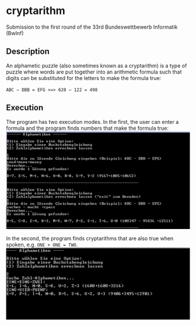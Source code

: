 # cryptarithm
Submission to the first round of the 33rd Bundeswettbewerb Informatik (BwInf)

## Description
An alphametic puzzle (also sometimes known as a cryptarithm) is a type of puzzle where words are put together into an arithmetic formula such that digits can be substituted for the letters to make the formula true:

`ABC – DBB = EFG <=> 620 – 122 = 498`

## Execution
The program has two execution modes. In the first, the user can enter a formula and the program finds numbers that make the formula true:
![Option 1](/resources/enter-formula.png)

In the second, the program finds cryptarithms that are also true when spoken, e.g. `ONE + ONE = TWO`.
![Option 2](/resources/find-spoken-formulas.png)